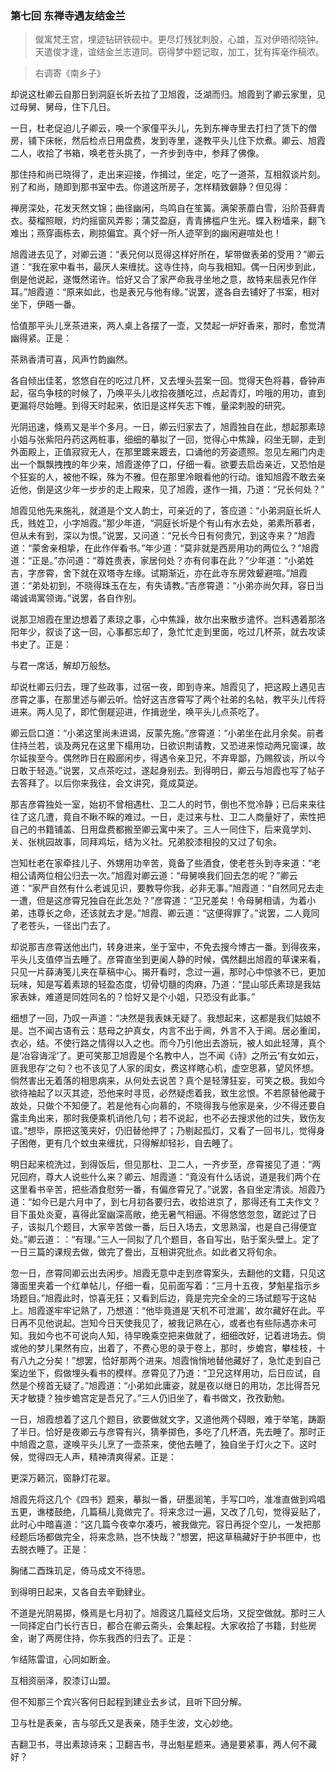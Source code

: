 <script type="text/javascript">
    var head = document.getElementsByTagName('head')[0];
    cssURL = '/public/article_1.css';
    linkTag = document.createElement('link');
    linkTag.href = cssURL;
    linkTag.setAttribute('type','text/css');
    linkTag.setAttribute('rel','stylesheet');
    head.appendChild(linkTag);
</script>
### 第七回 东禅寺遇友结金兰

> 僦寓梵王宫，埋迹钻研铁砚中。更尽灯残犹刺股，心雄，互对伊晤彻晓钟。天遣俊才逢，谊结金兰志道同。窃得梦中题记取，加工，犹有挥毫作稿浓。

> 右调寄《南乡子》

却说这杜卿云自那日到洞庭长圻去拉了卫旭霞，泛湖而归。旭霞到了卿云家里，见过母舅、舅母，住下几日。

一日，杜老促迫儿子卿云，唤一个家僮平头儿，先到东禅寺里去打扫了赁下的僧房，铺下床帐，然后检点日用盘费，发到寺里，遂教平头儿住下炊煮。卿云、旭霞二人，收拾了书箱，唤老苍头挑了，一齐步到寺中，参拜了佛像。

那住持和尚已晓得了，走出来迎接，作揖过，坐定，吃了一道茶，互相叙谈片刻。别了和尚，随即到那书室中去。你道这所房子，怎样精致僻静？但见得：

禅房深处，花发天然文锦；曲径幽闲，鸟鸣自在笙簧。满架荼蘼白雪，沿阶苔藓青衣。葵榴照眼，灼灼摇窗风弄影；蒲艾盈庭，青青拂槛户生光。蝶入粉墙来，翻飞难出；燕穿画栋去，刷掠偏宜。真个好一所人迹罕到的幽闲避喧处也！

旭霞进去见了，对卿云道：“表兄何以觅得这样好所在，挈带做表弟的受用？”卿云道：“我在家中看书，最厌人来缠扰。这寺住持，向与我相知。偶一日闲步到此，倒是他说起，遂慨然诺许。恰好又合了家严命我寻坐地之意，故特来屈表兄作伴耳。”旭霞道：“原来如此，也是表兄与他有缘。”说罢，遂各自去铺好了书案，相对坐下，伊晤一番。

恰值那平头儿烹茶进来，两人桌上各摆了一壶，又焚起一炉好香来，那时，愈觉清幽得紧。正是：

茶熟香清可喜，风声竹韵幽然。

各自倾出佳茗，悠悠自在的吃过几杯，又去埋头芸案一回。觉得天色将暮，昏钟声起，宿鸟争枝的时候了，乃唤平头儿收拾夜膳吃过，点起青灯，吟哦的用功，直到更漏将尽始睡。到得天时起来，依旧是这样矢志下帷，量梁刺股的研究。

光阴迅速，倏焉又是半个多月。一日，卿云归家去了，旭霞独自在此，想起那素琼小姐与张紫阳丹药这两桩事，细细的摹拟了一回，觉得心中焦躁，闷坐无聊，走到外面殿上，正值寂寂无人，在那里踱来踱去，口诵他的芳姿遗照。忽见左厢门内走出一个飘飘拽拽的年少来，旭霞遂停了口，仔细一看。欲要去启齿亲近，又恐怕是个狂妄的人，被他不睬，殊为不雅。但在那里冷眼看他的行动。谁知旭霞不敢去亲近他，倒是这少年一步步的走上殿来，见了旭霞，遂作一揖，乃道：“兄长何处？”

旭霞见他先来施礼，就道是个文人韵士，可亲近的了，答应道：“小弟洞庭长圻人氏，贱姓卫，小字旭霞。”那少年道，“洞庭长圻是个有山有水去处，弟素所慕者，但从未有到，深以为恨。”说罢，又问道：“兄长今日有何贵冗，到这寺来？”旭霞道：“蒙舍亲相挚，在此作伴看书。”年少道：“莫非就是西房用功的两位么？”旭霞道：“正是。”亦问道：“尊姓贵表，家居何处？亦有何事在此？”少年道：“小弟姓吉，字彦霄，舍下就在双塔寺左缘。试期渐近，亦在此寺东房效颦避喧。”旭霞道：“弟处初到，不晓得珠玉在左，有失请教。”吉彦霄道：“小弟亦尚欠拜，容日当竭诚谒寓领诲。”说罢，各自作别。

说那卫旭霞在里边想着了素琼之事，心中焦躁，故尔出来散步遣怀。岂料遇着那洛阳年少，叙谈了这一回，心事都忘却了，急忙忙走到里面，吃过几杯茶，就去攻读书史了。正是：

与君一席话，解却万般愁。

却说杜卿云归去，理了些政事，过宿一夜，即到寺来。旭霞见了，把这殿上遇见吉彦霄之事，在那里述与卿云听。恰好这吉彦霄写了两个社弟的名帖，教平头儿传将进来。两人见了，即忙倒屣迎进，作揖逊坐，唤平头儿点茶吃了。

卿云启口道：“小弟这里尚未进谒，反蒙先施。”彦霄道：“小弟坐在此月余矣。前者住持兰若，谈及两兄在这里下榻用功，日欲识荆请教，又恐进来惊动两兄窗课，故尔延挨至今。偶然昨日在殿廊闲步，得遇令亲卫兄，不弃卑鄙，乃赐叙谈，所以今日敢于轻造。”说罢，又点茶吃过，遂起身别去。到得明日，卿云与旭霞也写了帖子去答拜了。以后你来我往，会文讲究，竟成莫逆。

那吉彦霄独处一室，始初不曾相遇杜、卫二人的时节，倒也不觉冷静；已后来来往往了这几遭，竟自不瞅不睬的难过。一日，走过来与杜、卫二人商量好了，索性把自己的书籍铺盖、日用盘费都搬至卿云寓中来了。三人一同住下，后来竟学刘、关、张桃园故事，同拜鸡坛，结为义社。兄弟胶漆相投的又过了旬余。

岂知杜老在家牵挂儿子、外甥用功辛苦，竟备了些酒食，使老苍头到寺来道：“老相公请两位相公归去一次。”旭霞对卿云道：“母舅唤我们回去怎的呢？”卿云道：“家严自然有什么老诚见识，要教导你我，必非无事。”旭霞道：“自然同兄去走一遭，但是这彦霄兄独自在此怎处？”彦霄道：“卫兄差矣！令母舅相请，为着小弟，违尊长之命，还该就去才是。”旭霞、卿云道：“这便得罪了。”说罢，二人竟同了老苍头，一径出门去了。

却说那吉彦霄送他出门，转身进来，坐于室中，不免去搜今博古一番。到得夜来，平头儿支值停当去睡了。彦霄直坐到更阑人静的时候，偶然翻出旭霞的草课来看，只见一片薛涛笺儿夹在草稿中心。揭开看时，念过一遍，那时心中惊骇不已，更加玩味，知是写着素琼的轻盈态度，切骨切髓的肉麻，乃道：“昆山邬氏素琼是我姑家表妹，难道是同姓同名的？恰好又是个小姐，只恐没有此事。”

细想了一回，乃叹一声道：“决然是我表妹无疑了。我想起来，这都是我们姑娘不是。岂不闻古语有云：慈母之护真女，内言不出于阃，外言不入于阃。居必重闺，衣必，结。不使行路之情得以入之也。而今乃引他出去游玩，被人如此轻薄，真个是‘冶容诲淫’了。更可笑那卫旭霞是个名教中人，岂不闻《诗》之所云‘有女如云，匪我思存’之句？也不该见了人家的闺女，费这样瞎心机，虚空思慕，望风怀想。倘然害出无着落的相思病来，从何处去说苦？真个是轻薄狂妄，可笑之极。我如今欲待袖起了以灭其迹，恐他来时寻觅，必然疑虑着我，致生忿恨。不若原替他藏于故处，只做个不知便了。若是他有心向慕的，不晓得我与他家是亲，少不得还要自露圭角出来，那时我便乘机诮他几句；若不说起，也不必去搜求他的过失，致伤友谊。”想毕，原把这笺夹好，仍旧替他押了；乃剔起孤灯，又看了一回书儿，觉得身子困倦，更有几个蚊虫来缠扰，只得解却轻衫，自去睡了。

明日起来梳洗过，到得饭后，但见那杜、卫二人，一齐步至，彦霄接见了道：“两兄回府，尊大人说些什么来？卿云、旭霞道：“竟没有什么话说，道是我们两个在这里看书辛苦，把些酒食慰劳一番，有偏彦霄兄了。”说罢，各自坐定清谈。旭霞乃道：“如今已是六月中了，到七月初各要归去，收拾进京了，那得还有工夫作文？目下虽处炎夏，喜得此室幽深高敞，绝无暑气相逼。不得悠悠忽忽，蹉跎过了日子，该拟几个题目，大家辛苦做一番，后日入场去，文思熟溜，也是自己得便宜处。”卿云道：：“有理。”三人一同拟了几个题目，各自写出，贴于案头壁上。定了一日三篇的课规去做，做完了誊出，互相讲究批点。如此者又将旬余。

忽一日，彦霄同卿云出去闲步。旭霞无意中走到彦霄案头，去翻他的文籍，只见这簿面里夹着一个红单帖儿，仔细一看，见前面写着：“三月十五夜，梦魁星指示乡场题目。”旭霞此时，惊喜无狂；又看到后边，竟是完完全全的三场试题写于这帖上。旭霞遂牢牢记熟了，乃想道：“他毕竟道是‘天机不可泄漏’，故尔藏好在此。平日再不见他说起。岂知今日天使我见了，被我记熟在心，或者也有些际遇亦未可知。我如今也不可说向人知，待早晚乘空把来做就了，细细改好，记着进场去。倘或他的梦儿果然有应，出着了，不费心思的录于卷上，那时，步蟾宫，攀桂枝，十有八九之分矣！”想罢，恰好那两个进来。旭霞悄悄地替他藏好了，急忙走到自己案边坐下，假做埋头看书的模样。彦霄见了乃道：“卫兄这样用功，后日应试，自然是个榜首无疑了。”旭霞道：“小弟如此庸姿，就是夜以继日的用功，怎比得吾兄天才敏捷？独步蟾宫定是吾兄了。”三人仍旧坐了，看书做文，孜孜勤勉。

一日，旭霞想着了这几个题目，欲要做就文字，又道他两个碍眼，难于举笔，踌蹰了半日。恰好是夜卿云与彦霄有兴，猜拳掷色，多吃了几杯酒，先去睡了。那时正中旭霞之意，遂唤平头儿烹了一壶茶来，使他去睡了，独自坐于灯火之下。这时候，觉得四无人声，精神清爽得紧。正是：

更深万籁沉，窗静灯花翠。

旭霞先将这几个《四书》题来，摹拟一番，研墨润笔，手写口吟，准准直做到鸡唱五更，谯楼鼓绝，几篇稿儿竟做完了。将来念过一遍，又改了几句，觉得妥贴了，此时心中暗喜道：“这几篇今夜幸尔凑巧，被我做完。容日再捉个空儿，一发把那经题后场都做完全，将来念熟，岂不快哉？”想罢，把这草稿藏好于护书匣中，也去脱衣睡了。正是：

胸储二酉珠玑足，倚马成文不待思。

到得明日起来，又各自去辛勤肄业。

不道是光阴易掷，倏焉是七月初了。旭霞这几篇经文后场，又捉空做就。那时三人一同择定白门长行吉日，都合在卿云斋头，会集起程。大家收拾了书籍，封些房金，谢了两房住持，你东我西的归去了。正是：

乍结陈雷谊，心同如断金。

互相资丽泽，胶漆订山盟。

但不知那三个宾兴客何日起程到建业去乡试，且听下回分解。

卫与杜是表亲，吉与邬氏又是表亲，随手生波，文心妙绝。

吉翻卫书，寻出素琼诗来；卫翻吉书，寻出魁星题来。通是要紧事，两人何不藏好？